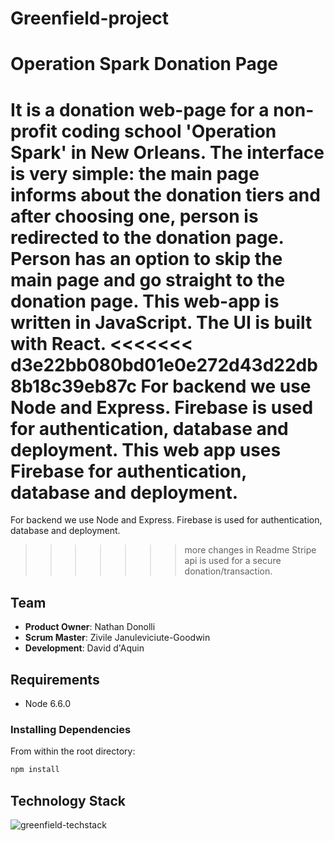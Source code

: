 # Greenfield-project

# Operation Spark Donation Page

It is a donation web-page for a non-profit coding school 'Operation Spark' in New Orleans.
The interface is very simple: the main page informs about the donation tiers and after choosing one, person
is redirected to the donation page. Person has an option to skip the main page and go straight to the donation page.
This web-app is written in JavaScript. The UI is built with React.
<<<<<<< d3e22bb080bd01e0e272d43d22db8b18c39eb87c
For backend we use Node and Express. Firebase is used for authentication, database and deployment.
This web app uses Firebase for authentication, database and deployment.
=======
For backend we use Node and Express.
Firebase is used for authentication, database and deployment.
>>>>>>> more changes in Readme
Stripe api is used for a secure donation/transaction.

## Team

  - __Product Owner__: Nathan Donolli
  - __Scrum Master__: Zivile Januleviciute-Goodwin
  - __Development__: David d'Aquin

## Requirements

- Node 6.6.0

### Installing Dependencies

From within the root directory:

```sh
npm install
```
## Technology Stack

![greenfield-techstack](https://cloud.githubusercontent.com/assets/16345573/19017132/7bf7c836-87f5-11e6-9064-1b077c42985e.jpg)
